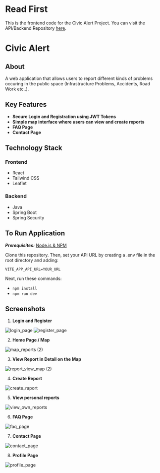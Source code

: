 # Read First
This is the frontend code for the Civic Alert Project.
You can visit the API/Backend Repository [here](https://github.com/MehedAbel/civic-alert-api).

# Civic Alert
## About
A web application that allows users to report different kinds of problems occuring in the public space (Infrastructure Problems, Accidents, Road Work etc..). 

## Key Features
- **Secure Login and Registration using JWT Tokens**
- **Simple map interface where users can view and create reports**
- **FAQ Page**
- **Contact Page**

## Technology Stack
### Frontend
- React
- Tailwind CSS
- Leaflet

### Backend
- Java
- Spring Boot
- Spring Security

## To Run Application
***Prerequisites:*** [Node.js & NPM](https://nodejs.org/en)

Clone this repository. Then, set your API URL by creating a .env file in the root directory and adding: 
```dotenv
VITE_APP_API_URL=YOUR_URL
```
Next, run these commands:  
- `npm install`  
- `npm run dev`

## Screenshots
1. **Login and Register**

![login_page](https://github.com/user-attachments/assets/a8a46bb6-97c1-4ccf-99e8-25015d82ada3)
![register_page](https://github.com/user-attachments/assets/cb67f013-05f7-4beb-9fb0-2543eb166286)

2. **Home Page / Map**

![map_reports (2)](https://github.com/user-attachments/assets/cb0334db-b7cb-4a2a-a39c-62f64c4cd7e3)

3. **View Report in Detail on the Map**

![report_view_map (2)](https://github.com/user-attachments/assets/82ec9860-da02-4d3b-b322-51e2aaca2a4a)

4. **Create Report**

![create_raport](https://github.com/user-attachments/assets/e5aa5dc1-ed55-46b4-b017-fbced16f6b3b)

5. **View personal reports**

![view_own_reports](https://github.com/user-attachments/assets/28017176-1706-4778-bd8d-65dba9fa9945)

6. **FAQ Page**

![faq_page](https://github.com/user-attachments/assets/105b5953-e15d-46c3-abd5-92fbfab6742f)

7. **Contact Page**

![contact_page](https://github.com/user-attachments/assets/db7bdc2f-acf6-4d7f-877c-a5ca6eb57706)

8. **Profile Page**

![profile_page](https://github.com/user-attachments/assets/6256c356-2ef2-4018-8cbf-3591f552b2bc)
